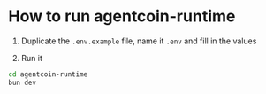 # How to run agentcoin-runtime

1. Duplicate the `.env.example` file, name it `.env` and fill in the values

2. Run it

```bash
cd agentcoin-runtime
bun dev
```
